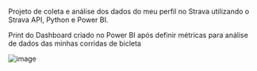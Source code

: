 Projeto de coleta e análise dos dados do meu perfil no Strava utilizando o Strava API, Python e Power BI.

Print do Dashboard criado no Power BI após definir métricas para análise de dados das minhas corridas de bicleta

![image](https://github.com/FelixGomes/StravaAPI/assets/75041906/1fd53655-65ee-41df-aa3f-b3b351109f70)

